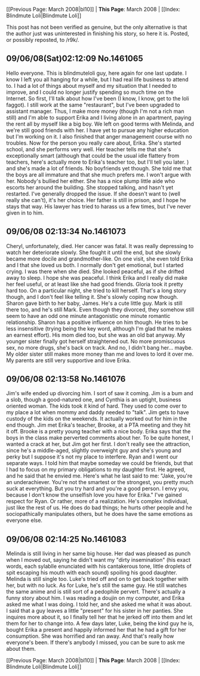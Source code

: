 [[Previous Page: March 2008|bl10]] | **This Page**: March 2008 | [[Index: Blindmute Loli|Blindmute Loli]]

This post has not been verified as genuine, but the only alternative is that the author just was uninterested in finishing his story, so here it is. Posted, or possibly reposted, to /r9k/.

## 09/06/08(Sat)02:12:09 No.1461065 ##

Hello everyone. This is blindmuteloli guy, here again for one last update. I know I left you all hanging for a while, but I had real life business to attend to. I had a lot of things about myself and my situation that I needed to improve, and I could no longer justify spending so much time on the Internet.
So first, I'll talk about how I've been (I know, I know, get to the loli faggot). I still work at the same "restaurant", but I've been upgraded to assistant manager. Thus, I make more money (though I'm not a rich man still) and I'm able to support Erika and I living alone in an apartment, paying the rent all by myself like a big boy. We left on good terms with Melinda, and we're still good friends with her. I have yet to pursue any higher education but I'm working on it. I also finished that anger management course with no troubles.
Now for the person you really care about, Erika. She's started school, and she performs very well. Her teacher tells me that she's exceptionally smart (although that could be the usual idle flattery from teachers, here's actually more to Erika's teacher too, but I'll tell you later. ) and she's made a lot of friends. No boyfriends yet though. She told me that the boys are all immature and that she much prefers me. I won't argue with her. Nobody's bullied her either. She has a nice plump little aide who escorts her around the building. She stopped talking, and hasn't yet restarted. I've generally dropped the issue. If she doesn't want to (well really she can't), it's her choice. Her father is still in prison, and I hope he stays that way. His lawyer has tried to harass us a few times, but I've never given in to him.

## 09/06/08 02:13:34 No.1461073  ##

Cheryl, unfortunately, died. Her cancer was fatal. It was really depressing to watch her deteriorate slowly. She fought it until the end, but she slowly became more docile and grandmother-like. On one visit, she even told Erika and I that she loved us both. I normally don't get emotional, but I started crying. I was there when she died. She looked peaceful, as if she drifted away to sleep. I hope she was peaceful. I think Erika and I really did make her feel useful, or at least like she had good friends. Gloria took it pretty hard too. On a particular night, she tried to kill herself. That's a long story though, and I don't feel like telling it. She's slowly coping now though.
Sharon gave birth to her baby, James. He's a cute little guy. Mark is still there too, and he's still Mark. Even though they divorced, they somehow still seem to have an odd one minute antagonistic one minute romantic relationship. Sharon has a positive influence on him though. He tries to be less insensitive (trying being the key word, although I'm glad that he makes an earnest effort). His mom died too, but she was an old bat anyway.
My younger sister finally got herself straightened out. No more promiscuous sex, no more drugs, she's back on track. And no, I didn't bang her... maybe. My older sister still makes more money than me and loves to lord it over me. My parents are still very supportive and love Erika.

## 09/06/08 02:13:58 No.1461076  ##

Jim's wife ended up divorcing him. I sort of saw it coming. Jim is a bum and a slob, though a good-natured one, and Cynthia is an uptight, business oriented woman. The kids took it kind of hard. They used to come over to my place a lot when mommy and daddy needed to "talk". Jim gets to have custody of the kids on the weekends. It actually worked out for him in the end though. Jim met Erika's teacher, Brooke, at a PTA meeting and they hit it off. Brooke is a pretty young teacher with a nice body. Erika says that the boys in the class make perverted comments about her. To be quite honest, I wanted a crack at her, but Jim got her first. I don't really see the attraction, since he's a middle-aged, slightly overweight guy and she's young and perky but I suppose it's not my place to interfere.
Ryan and I went our separate ways. I told him that maybe someday we could be friends, but that I had to focus on my primary obligations to my daughter first. He agreed, and he said that he envied me. Here's what he last said to me: "Jake, you're an underachiever. You're not the smartest or the strongest, you pretty much suck at everything. But you try hard and you're a good person. I envy you, because I don't know the unselfish love you have for Erika." I've gained respect for Ryan. Or rather, more of a realization. He's complex individual, just like the rest of us. He does do bad things; he hurts other people and he sociopathically manipulates others, but he does have the same emotions as everyone else.

## 09/06/08 02:14:25 No.1461083  ##

Melinda is still living in her same big house. Her dad was pleased as punch when I moved out, saying he didn't want my "dirty insemination" (his exact words, each sylablle enunciated with his cantakerous tone, little droplets of spit escaping his mouth with each sound) spoiling his good daughter. Melinda is still single too. Luke's tried off and on to get back together with her, but with no luck.
As for Luke, he's still the same guy. He still watches the same anime and is still sort of a pedophile pervert. There's actually a funny story about him. I was reading a doujin on my computer, and Erika asked me what I was doing. I told her, and she asked me what it was about. I said that a guy leaves a little "present" for his sister in her panties. She inquires more about it, so I finally tell her that he jerked off into them and let them for her to change into. A few days later, Luke, being the kind guy he is, bought Erika a present and happily informed her that he had a gift for her consumption. She was horrified and ran away.
And that's really how everyone's been. If there's anybody I missed, you can be sure to ask me about them. 

[[Previous Page: March 2008|bl10]] | **This Page**: March 2008 | [[Index: Blindmute Loli|Blindmute Loli]]
